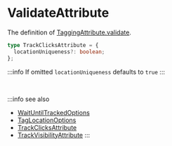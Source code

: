 # ValidateAttribute

The definition of [TaggingAttribute.validate](/tracking/api-reference/definitions/TaggingAttribute.md#taggingattributevalidate).

```typescript jsx
type TrackClicksAttribute = {
  locationUniqueness?: boolean;
};
```

:::info
If omitted `locationUniqueness` defaults to `true`
:::

<br />

:::info see also
- [WaitUntilTrackedOptions](/tracking/api-reference/definitions/WaitUntilTrackedOptions.md)
- [TagLocationOptions](/tracking/api-reference/definitions/TagLocationOptions.md)
- [TrackClicksAttribute](/tracking/api-reference/definitions/TrackClicksAttribute.md)
- [TrackVisibilityAttribute](/tracking/api-reference/definitions/TrackVisibilityAttribute.md)
:::
